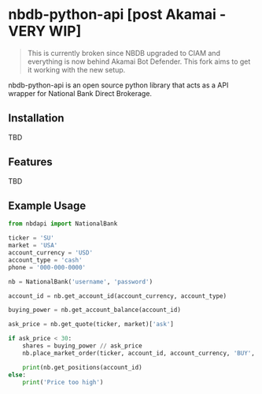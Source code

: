 # nbdb-python-api [post Akamai - VERY WIP]
> This is currently broken since NBDB upgraded to CIAM and everything is now behind Akamai Bot Defender. This fork aims to get it working with the new setup.

nbdb-python-api is an open source python library that acts as a API wrapper for National Bank Direct Brokerage.

## Installation
TBD

## Features
TBD

## Example Usage
```python
from nbdapi import NationalBank

ticker = 'SU'
market = 'USA'
account_currency = 'USD'
account_type = 'cash'
phone = '000-000-0000'

nb = NationalBank('username', 'password')

account_id = nb.get_account_id(account_currency, account_type)

buying_power = nb.get_account_balance(account_id)

ask_price = nb.get_quote(ticker, market)['ask']

if ask_price < 30:
    shares = buying_power // ask_price
    nb.place_market_order(ticker, account_id, account_currency, 'BUY', shares, phone)

    print(nb.get_positions(account_id)
else:
    print('Price too high')
```
